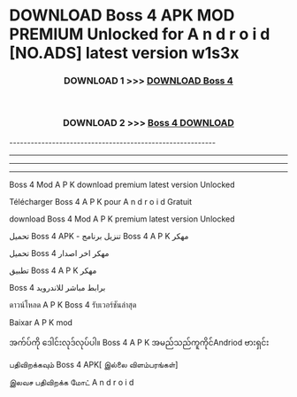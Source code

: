 # DOWNLOAD Boss 4  APK MOD PREMIUM Unlocked for A n d r o i d [NO.ADS] latest version w1s3x 



<div align="center">

<h3>DOWNLOAD 1 >>> <a href="https://getmod2.web.app/?judul=Boss 4 ">DOWNLOAD Boss 4 </a></h3><br>

<h3>DOWNLOAD 2 >>> <a href="https://getmod2.web.app/?judul=Boss 4 ">Boss 4  DOWNLOAD </a></h3>

</div>
----------------------------------------------------------

----------------------------------------------------------

----------------------------------------------------------

----------------------------------------------------------

Boss 4  Mod A P K download premium latest version Unlocked

Télécharger Boss 4  A P K pour A n d r o i d Gratuit

download Boss 4  Mod A P K premium latest version Unlocked

تحميل Boss 4  APK - تنزيل برنامج Boss 4  A P K مهكر

تحميل Boss 4  مهكر اخر اصدار

تطبيق Boss 4  A P K مهكر

Boss 4  برابط مباشر للاندرويد

ดาวน์โหลด A P K Boss 4  รับเวอร์ชันล่าสุด

Baixar A P K mod

အက်ပ်ကို ဒေါင်းလုဒ်လုပ်ပါ။ Boss 4  A P K အမည်သည်ကူကိုင်Andriod ဗားရှင်း

பதிவிறக்கவும் Boss 4  APK[ இல்லை விளம்பரங்கள்] 
 
இலவச பதிவிறக்க மோட் A n d r o i d



